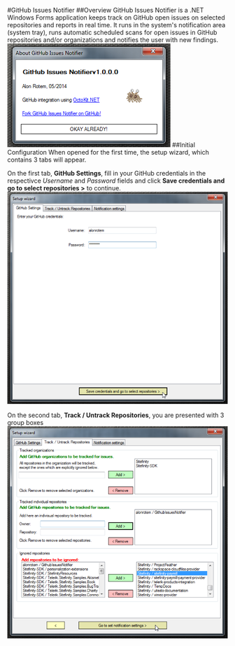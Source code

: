 #GitHub Issues Notifier
##Overview
GitHub Issues Notifier is a .NET Windows Forms application keeps track on GitHub open issues on selected repositories and reports in real time.
 It runs in the system's notification area (system tray), runs automatic scheduled scans for open issues in GitHub repositories and/or organizations and notifies the user with new findings.
  ![About GitHub Issues Notifier](https://raw.githubusercontent.com/alonrotem/GithubIssuesNotifier/master/Screenshots/AboutDialog.png)
##Initial Configuration
When opened for the first time, the setup wizard, which contains 3 tabs will appear.

 On the first tab, **GitHub Settings**, fill in your GitHub credentials in the respectivce *Username* and *Password* fields and click **Save credentials and go to select repositories >** to continue.
 ![Setup wizard > GitHub Settings](https://raw.githubusercontent.com/alonrotem/GithubIssuesNotifier/master/Screenshots/Settings_GithubSettings.png)
 
 On the second tab, **Track / Untrack Repositories**, you are presented with 3 group boxes
 ![Setup wizard > Untrack Repositories](https://raw.githubusercontent.com/alonrotem/GithubIssuesNotifier/master/Screenshots/Settings_Track_Untrack.png)
